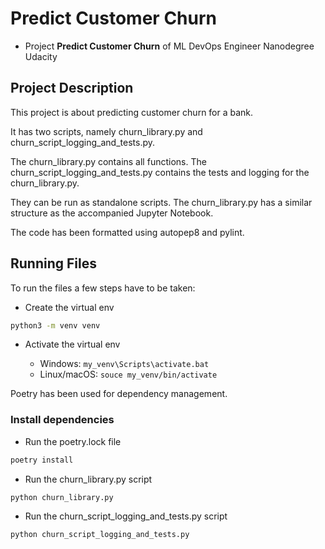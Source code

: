 # Predict Customer Churn

- Project **Predict Customer Churn** of ML DevOps Engineer Nanodegree Udacity

## Project Description
This project is about predicting customer churn for a bank. 

It has two scripts, namely churn_library.py and churn_script_logging_and_tests.py. 

The churn_library.py contains all functions. The churn_script_logging_and_tests.py contains the tests and logging for the churn_library.py. 

They can be run as standalone scripts. The churn_library.py has a similar structure as the accompanied Jupyter Notebook. 

The code has been formatted using autopep8 and pylint.

## Running Files

To run the files a few steps have to be taken:

* Create the virtual env
```bash
python3 -m venv venv
```

* Activate the virtual env

   - Windows: `my_venv\Scripts\activate.bat`
   - Linux/macOS: `souce my_venv/bin/activate`

Poetry has been used for dependency management. 

### Install dependencies

* Run the poetry.lock file

```bash
poetry install
```

* Run the churn_library.py script

```bash
python churn_library.py
```

* Run the churn_script_logging_and_tests.py script

```bash
python churn_script_logging_and_tests.py
```